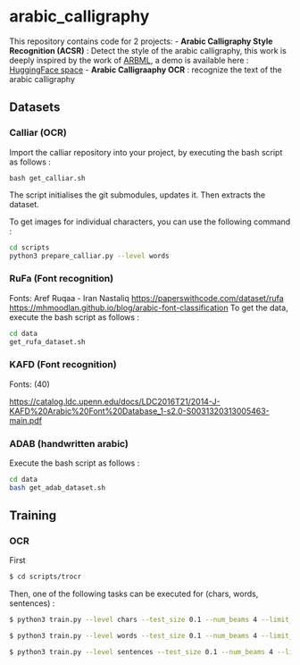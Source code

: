 # arabic_calligraphy

This repository contains code for 2 projects:
    - **Arabic Calligraphy Style Recognition (ACSR)** : Detect the style of the arabic calligraphy, this work is deeply inspired by the work of [ARBML](https://github.com/ARBML/ARBML), a demo is available here : [HuggingFace space](https://huggingface.co/spaces/mustapha/ACSR)
    - **Arabic Calligraaphy OCR** : recognize the text of the arabic calligraphy

## Datasets

### Calliar (OCR)

Import the calliar repository into your project, by executing the bash script as follows :

```
bash get_calliar.sh
```

The script initialises the git submodules, updates it. Then extracts the dataset.

To get images for individual characters, you can use the following command :

```bash
cd scripts
python3 prepare_calliar.py --level words
```

### RuFa (Font recognition)

Fonts: Aref Ruqaa - Iran Nastaliq
<https://paperswithcode.com/dataset/rufa>
<https://mhmoodlan.github.io/blog/arabic-font-classification>
To get the data, execute the bash script as follows :

```bash
cd data
get_rufa_dataset.sh
```

### KAFD (Font recognition)

Fonts: (40)

<https://catalog.ldc.upenn.edu/docs/LDC2016T21/2014-J-KAFD%20Arabic%20Font%20Database_1-s2.0-S0031320313005463-main.pdf>

### ADAB (handwritten arabic)

Execute the bash script as follows :

```bash
cd data
bash get_adab_dataset.sh    
```

## Training

### OCR

First 
```bash
$ cd scripts/trocr
```

Then, one of the following tasks can be executed for (chars, words, sentences) :

```bash
$ python3 train.py --level chars --test_size 0.1 --num_beams 4 --limit_eval 256 --per_device_train_batch_size 32 --per_device_eval_batch_size 16 --gradient_accumulation_steps 2
```
```bash
$ python3 train.py --level words --test_size 0.1 --num_beams 4 --limit_eval 256 --per_device_train_batch_size 32 --per_device_eval_batch_size 16 --gradient_accumulation_steps 2
```
```bash
$ python3 train.py --level sentences --test_size 0.1 --num_beams 4 --limit_eval 256 --per_device_train_batch_size 32 --per_device_eval_batch_size 16 --gradient_accumulation_steps 2
```
